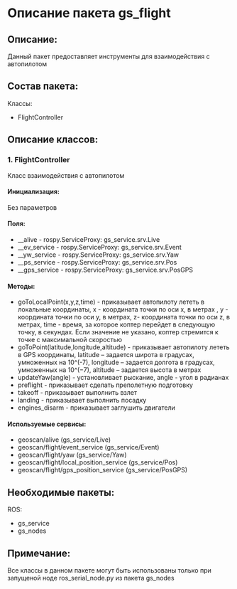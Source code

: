 # Описание пакета gs_flight

## Описание:
Данный пакет предоставляет инструменты для взаимодействия с автопилотом

## Состав пакета:
Классы:
* FlightController

## Описание классов:

### 1. FlightController
Класс взаимодействия с автопилотом

#### Инициализация:
Без параметров

#### Поля:
* __alive - rospy.ServiceProxy: gs_service.srv.Live
* __ev_service - rospy.ServiceProxy: gs_service.srv.Event
* __yw_service - rospy.ServiceProxy: gs_service.srv.Yaw
* __ps_service - rospy.ServiceProxy: gs_service.srv.Pos
* __gps_service - rospy.ServiceProxy: gs_service.srv.PosGPS

#### Методы:
* goToLocalPoint(x,y,z,time) - приказывает автопилоту лететь в локальные координаты, x - координата точки по оси x, в метрах , y - координата точки по оси y, в метрах, z- координата точки по оси z, в метрах, time - время, за которое коптер перейдет в следующую точку, в секундах. Если значение не указано, коптер стремится к точке с максимальной скоростью
* goToPoint(latitude,longitude,altitude) - приказывает автопилоту лететь в GPS координаты, latitude – задается широта в градусах, умноженных на 10^(-7), longitude – задается долгота в градусах, умноженных на 10^(−7), altitude – задается высота в метрах
* updateYaw(angle) - установливает рыскание, angle - угол в радианах
* preflight - приказывает сделать преполетную подготовку
* takeoff - приказывает выполнить взлет
* landing - приказывает выполнить посадку
* engines_disarm - приказывает заглушить двигатели

#### Используемые сервисы:
* geoscan/alive (gs_service/Live)
* geoscan/flight/event_service (gs_service/Event)
* geoscan/flight/yaw (gs_service/Yaw)
* geoscan/flight/local_position_service (gs_service/Pos)
* geoscan/flight/gps_position_service (gs_service/PosGPS)

## Необходимые пакеты:
ROS:
* gs_service
* gs_nodes

## Примечание:
Все классы в данном пакете могут быть использованы только при запущеной ноде ros_serial_node.py из пакета gs_nodes